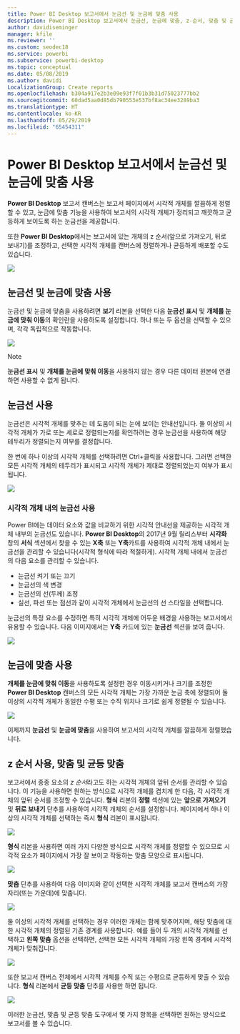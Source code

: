 ```yaml
---
title: Power BI Desktop 보고서에서 눈금선 및 눈금에 맞춤 사용
description: Power BI Desktop 보고서에서 눈금선, 눈금에 맞춤, z-순서, 맞춤 및 균등 맞춤 사용
author: davidiseminger
manager: kfile
ms.reviewer: ''
ms.custom: seodec18
ms.service: powerbi
ms.subservice: powerbi-desktop
ms.topic: conceptual
ms.date: 05/08/2019
ms.author: davidi
LocalizationGroup: Create reports
ms.openlocfilehash: b304a917e2b3e09e93f7f01b3b31d75023777bb2
ms.sourcegitcommit: 60dad5aa0d85db790553e537bf8ac34ee3289ba3
ms.translationtype: HT
ms.contentlocale: ko-KR
ms.lasthandoff: 05/29/2019
ms.locfileid: "65454311"
---
```

# <a name="use-gridlines-and-snap-to-grid-in-power-bi-desktop-reports"></a>Power BI Desktop 보고서에서 눈금선 및 눈금에 맞춤 사용
**Power BI Desktop** 보고서 캔버스는 보고서 페이지에서 시각적 개체를 깔끔하게 정렬할 수 있고, 눈금에 맞춤 기능을 사용하여 보고서의 시각적 개체가 정리되고 깨끗하고 균등하게 보이도록 하는 눈금선을 제공합니다.

또한 **Power BI Desktop**에서는 보고서에 있는 개체의 z 순서(앞으로 가져오기, 뒤로 보내기)를 조정하고, 선택한 시각적 개체를 캔버스에 정렬하거나 균등하게 배포할 수도 있습니다.

![](media/desktop-gridlines-snap-to-grid/snap-to-grid_0.png)

## <a name="enabling-gridlines-and-snap-to-grid"></a>눈금선 및 눈금에 맞춤 사용
눈금선 및 눈금에 맞춤을 사용하려면 **보기** 리본을 선택한 다음 **눈금선 표시** 및 **개체를 눈금에 맞춰 이동**의 확인란을 사용하도록 설정합니다. 하나 또는 두 옵션을 선택할 수 있으며, 각각 독립적으로 작동합니다.

![](media/desktop-gridlines-snap-to-grid/snap-to-grid_1.png)

> [!NOTE]
> **눈금선 표시** 및 **개체를 눈금에 맞춰 이동**을 사용하지 않는 경우 다른 데이터 원본에 연결하면 사용할 수 없게 됩니다.

## <a name="using-gridlines"></a>눈금선 사용
눈금선은 시각적 개체를 맞추는 데 도움이 되는 눈에 보이는 안내선입니다. 둘 이상의 시각적 개체가 가로 또는 세로로 정렬되는지를 확인하려는 경우 눈금선을 사용하여 해당 테두리가 정렬되는지 여부를 결정합니다.

한 번에 하나 이상의 시각적 개체를 선택하려면 Ctrl+클릭을 사용합니다. 그러면 선택한 모든 시각적 개체의 테두리가 표시되고 시각적 개체가 제대로 정렬되었는지 여부가 표시됩니다.

![](media/desktop-gridlines-snap-to-grid/snap-to-grid_2.png)

### <a name="using-gridlines-inside-visuals"></a>시각적 개체 내의 눈금선 사용
Power BI에는 데이터 요소와 값을 비교하기 위한 시각적 안내선을 제공하는 시각적 개체 내부의 눈금선도 있습니다. **Power BI Desktop**의 2017년 9월 릴리스부터 **시각화** 창의 **서식** 섹션에서 찾을 수 있는 **X축** 또는 **Y축**카드를 사용하여 시각적 개체 내에서 눈금선을 관리할 수 있습니다(시각적 형식에 따라 적절하게). 시각적 개체 내에서 눈금선의 다음 요소를 관리할 수 있습니다.

* 눈금선 켜기 또는 끄기
* 눈금선의 색 변경
* 눈금선의 선(두께) 조정
* 실선, 파선 또는 점선과 같이 시각적 개체에서 눈금선의 선 스타일을 선택합니다.

눈금선의 특정 요소를 수정하면 특히 시각적 개체에 어두운 배경을 사용하는 보고서에서 유용할 수 있습니다. 다음 이미지에서는 **Y축** 카드에 있는 **눈금선** 섹션을 보여 줍니다.

![](media/desktop-gridlines-snap-to-grid/snap-to-grid_9.png)

## <a name="using-snap-to-grid"></a>눈금에 맞춤 사용
**개체를 눈금에 맞춰 이동**을 사용하도록 설정한 경우 이동시키거나 크기를 조정한 **Power BI Desktop** 캔버스의 모든 시각적 개체는 가장 가까운 눈금 축에 정렬되어 둘 이상의 시각적 개체가 동일한 수평 또는 수직 위치나 크기로 쉽게 정렬될 수 있습니다.

![](media/desktop-gridlines-snap-to-grid/snap-to-grid_3.png)

이제까지 **눈금선** 및 **눈금에 맞춤**을 사용하여 보고서의 시각적 개체를 깔끔하게 정렬했습니다.

## <a name="using-z-order-align-and-distribute"></a>z 순서 사용, 맞춤 및 균등 맞춤
보고서에서 종종 요소의 *z 순서*라고도 하는 시각적 개체의 앞뒤 순서를 관리할 수 있습니다. 이 기능을 사용하면 원하는 방식으로 시각적 개체를 겹치게 한 다음, 각 시각적 개체의 앞뒤 순서를 조정할 수 있습니다. **형식** 리본의 **정렬** 섹션에 있는 **앞으로 가져오기** 및 **뒤로 보내기** 단추를 사용하여 시각적 개체의 순서를 설정합니다. 페이지에서 하나 이상의 시각적 개체를 선택하는 즉시 **형식** 리본이 표시됩니다.

![](media/desktop-gridlines-snap-to-grid/snap-to-grid_4.png)

**형식** 리본을 사용하면 여러 가지 다양한 방식으로 시각적 개체를 정렬할 수 있으므로 시각적 요소가 페이지에서 가장 잘 보이고 작동하는 맞춤 모양으로 표시됩니다.

![](media/desktop-gridlines-snap-to-grid/snap-to-grid_5.png)

**맞춤** 단추를 사용하여 다음 이미지와 같이 선택한 시각적 개체를 보고서 캔버스의 가장자리(또는 가운데)에 맞춥니다.

![](media/desktop-gridlines-snap-to-grid/snap-to-grid_6.png)

둘 이상의 시각적 개체를 선택하는 경우 이러한 개체는 함께 맞추어지며, 해당 맞춤에 대한 시각적 개체의 정렬된 기존 경계를 사용합니다. 예를 들어 두 개의 시각적 개체를 선택하고 **왼쪽 맞춤** 옵션을 선택하면, 선택한 모든 시각적 개체의 가장 왼쪽 경계에 시각적 개체가 맞춰집니다.

![](media/desktop-gridlines-snap-to-grid/snap-to-grid_7.png)

또한 보고서 캔버스 전체에서 시각적 개체를 수직 또는 수평으로 균등하게 맞출 수 있습니다. **형식** 리본에서 **균등 맞춤** 단추를 사용만 하면 됩니다.

![](media/desktop-gridlines-snap-to-grid/snap-to-grid_8.png)

이러한 눈금선, 맞춤 및 균등 맞춤 도구에서 몇 가지 항목을 선택하면 원하는 방식으로 보고서를 볼 수 있습니다.

